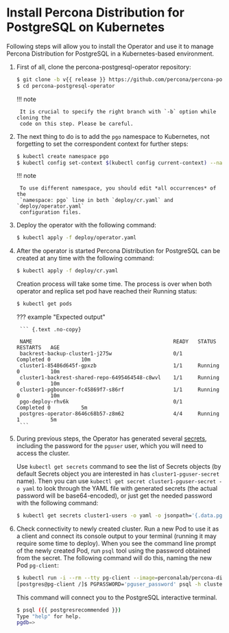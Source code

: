 # Install Percona Distribution for PostgreSQL on Kubernetes

Following steps will allow you to install the Operator and use it to manage
Percona Distribution for PostgreSQL in a Kubernetes-based environment.

1. First of all, clone the percona-postgresql-operator repository:

    ``` {.bash data-prompt="$" }
    $ git clone -b v{{ release }} https://github.com/percona/percona-postgresql-operator
    $ cd percona-postgresql-operator
    ```

    !!! note

        It is crucial to specify the right branch with `-b` option while cloning the
        code on this step. Please be careful.

2. The next thing to do is to add the `pgo` namespace to Kubernetes,
not forgetting to set the correspondent context for further steps:

    ``` {.bash data-prompt="$" }
    $ kubectl create namespace pgo
    $ kubectl config set-context $(kubectl config current-context) --namespace=pgo
    ```

    !!! note

        To use different namespace, you should edit *all occurrences* of the
        `namespace: pgo` line in both `deploy/cr.yaml` and `deploy/operator.yaml`
        configuration files.

3. Deploy the operator with the following command:

    ``` {.bash data-prompt="$" }
    $ kubectl apply -f deploy/operator.yaml
    ```

4. After the operator is started Percona Distribution for PostgreSQL
can be created at any time with the following command:

    ``` {.bash data-prompt="$" }
    $ kubectl apply -f deploy/cr.yaml
    ```

    Creation process will take some time. The process is over when both
    operator and replica set pod have reached their Running status:

    ``` {.bash data-prompt="$" }
    $ kubectl get pods
    ```
    ??? example "Expected output"

        ``` {.text .no-copy}
        
        NAME                                              READY   STATUS    RESTARTS   AGE
        backrest-backup-cluster1-j275w                    0/1     Completed 0          10m
        cluster1-85486d645f-gpxzb                         1/1     Running   0          10m
        cluster1-backrest-shared-repo-6495464548-c8wvl    1/1     Running   0          10m
        cluster1-pgbouncer-fc45869f7-s86rf                1/1     Running   0          10m
        pgo-deploy-rhv6k                                  0/1     Completed 0          5m
        postgres-operator-8646c68b57-z8m62                4/4     Running   1          5m
        ```

5. During previous steps, the Operator has generated several [secrets](https://kubernetes.io/docs/concepts/configuration/secret/), including the password for the `pguser` user, which you will need to access the cluster.

    Use `kubectl get secrets` command to see the list of Secrets objects (by default Secrets object you are interested in has `cluster1-pguser-secret` name). Then you can use `kubectl get secret cluster1-pguser-secret -o yaml` to look through the YAML file with generated secrets (the actual password will be base64-encoded), or just get the needed password with the following command:

    ``` {.bash data-prompt="$"}
    $ kubectl get secrets cluster1-users -o yaml -o jsonpath='{.data.pguser}' | base64 --decode | tr '\n' ' ' && echo " "
    ```

6. Check connectivity to newly created cluster. Run a new Pod to use it as a client and connect its console output to your terminal (running it may require some time to deploy). When you see the command line prompt of the newly created Pod, run `psql` tool using the password obtained from the secret. The following command will do this, naming the new Pod `pg-client`:

    ``` {.bash data-prompt="$" data-prompt-second="[postgres@pg-client /]$"}
    $ kubectl run -i --rm --tty pg-client --image=perconalab/percona-distribution-postgresql:{{ postgresrecommended }} --restart=Never -- bash -il
    [postgres@pg-client /]$ PGPASSWORD='pguser_password' psql -h cluster1-pgbouncer -p 5432 -U pguser pgdb
    ```

    This command will connect you to the PostgreSQL interactive terminal.

    ``` {.bash data-prompt="$" data-prompt-second="pgdb=>"}
    $ psql ({{ postgresrecommended }})
    Type "help" for help.
    pgdb=>
    ```
